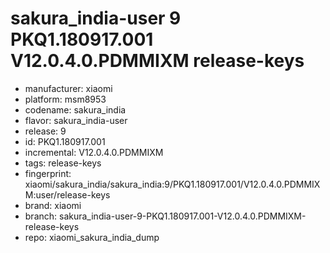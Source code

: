 # sakura_india-user 9 PKQ1.180917.001 V12.0.4.0.PDMMIXM release-keys
- manufacturer: xiaomi
- platform: msm8953
- codename: sakura_india
- flavor: sakura_india-user
- release: 9
- id: PKQ1.180917.001
- incremental: V12.0.4.0.PDMMIXM
- tags: release-keys
- fingerprint: xiaomi/sakura_india/sakura_india:9/PKQ1.180917.001/V12.0.4.0.PDMMIXM:user/release-keys
- brand: xiaomi
- branch: sakura_india-user-9-PKQ1.180917.001-V12.0.4.0.PDMMIXM-release-keys
- repo: xiaomi_sakura_india_dump
